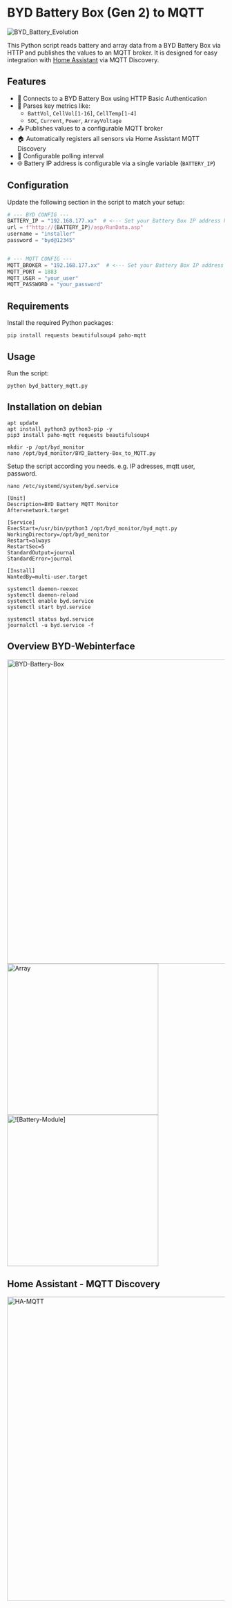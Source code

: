 # BYD Battery Box (Gen 2) to MQTT 

![BYD_Battery_Evolution](https://github.com/user-attachments/assets/9f16f637-c7ba-4ec7-b614-82f2f84f69e3)


This Python script reads battery and array data from a BYD Battery Box via HTTP and publishes the values to an MQTT broker. It is designed for easy integration with [Home Assistant](https://www.home-assistant.io/) via MQTT Discovery.

## Features

- 🔌 Connects to a BYD Battery Box using HTTP Basic Authentication
- 📡 Parses key metrics like:
  - `BattVol`, `CellVol[1-16]`, `CellTemp[1-4]`
  - `SOC`, `Current`, `Power`, `ArrayVoltage`
- 📤 Publishes values to a configurable MQTT broker
- 🏠 Automatically registers all sensors via Home Assistant MQTT Discovery
- 🔁 Configurable polling interval
- 🌐 Battery IP address is configurable via a single variable (`BATTERY_IP`)

## Configuration

Update the following section in the script to match your setup:

```python
# --- BYD CONFIG ---
BATTERY_IP = "192.168.177.xx"  # <--- Set your Battery Box IP address here
url = f"http://{BATTERY_IP}/asp/RunData.asp"
username = "installer"
password = "byd@12345"


# --- MQTT CONFIG ---
MQTT_BROKER = "192.168.177.xx"  # <--- Set your Battery Box IP address here
MQTT_PORT = 1883
MQTT_USER = "your_user"
MQTT_PASSWORD = "your_password"
```

## Requirements

Install the required Python packages:

```requirements
pip install requests beautifulsoup4 paho-mqtt
```

## Usage

Run the script:

```usage
python byd_battery_mqtt.py
```

## Installation on debian

```ìnstall
apt update
apt install python3 python3-pip -y
pip3 install paho-mqtt requests beautifulsoup4

mkdir -p /opt/byd_monitor
nano /opt/byd_monitor/BYD_Battery-Box_to_MQTT.py
```

Setup the script according you needs. e.g. IP adresses, mqtt user, password.

```setup daemon
nano /etc/systemd/system/byd.service
```

```content daemon
[Unit]
Description=BYD Battery MQTT Monitor
After=network.target

[Service]
ExecStart=/usr/bin/python3 /opt/byd_monitor/byd_mqtt.py
WorkingDirectory=/opt/byd_monitor
Restart=always
RestartSec=5
StandardOutput=journal
StandardError=journal

[Install]
WantedBy=multi-user.target
```

```start daemon
systemctl daemon-reexec
systemctl daemon-reload
systemctl enable byd.service
systemctl start byd.service
```

```debug daemon
systemctl status byd.service
journalctl -u byd.service -f
```




## Overview BYD-Webinterface

<img width="704" alt="BYD-Battery-Box" src="https://github.com/user-attachments/assets/e8dc939f-5725-401a-91ac-5c87b0ff2dd5" />

<img width="350" alt="Array" src="https://github.com/user-attachments/assets/7ea4fbed-ab8b-4d03-975c-8d84f6764d16" />

<img width="350" alt="![Battery-Module]" src="https://github.com/user-attachments/assets/39a54fe5-4112-488b-9caa-e95a85e6ed37" />




## Home Assistant - MQTT Discovery


<img width="704" alt="HA-MQTT" src="https://github.com/user-attachments/assets/5c41f5ac-22fb-4a60-be78-df34a82b2607" />


